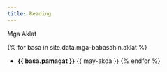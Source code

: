```yaml
---
title: Reading
---
```


Mga Aklat

{% for basa in site.data.mga-babasahin.aklat %}
* **{{ basa.pamagat }}** {{ may-akda }}
{% endfor %}
